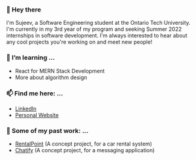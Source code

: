 ### 👋 Hey there 
I'm Sujeev, a Software Engineering student at the Ontario Tech University. I'm currently in my 3rd year of my program and seeking Summer 2022 internships in software development. I'm always interested to hear about any cool projects you're working on and meet new people!

### 🌱 I’m learning ...
- React for MERN Stack Development
- More about algorithm design

### 📫 Find me here: ...
- [LinkedIn](https://www.linkedin.com/in/sujeev-uthayakumar-83497b149/)
- [Personal Website](https://www.sujeevuthayakumar.com/)

### 💼 Some of my past work: ...
- [RentalPoint](https://rental-point.herokuapp.com/) (A concept project, for a car rental system)
- [Chatify](https://socket-io-prod-chat-app.herokuapp.com/) (A concept project, for a messaging application)
